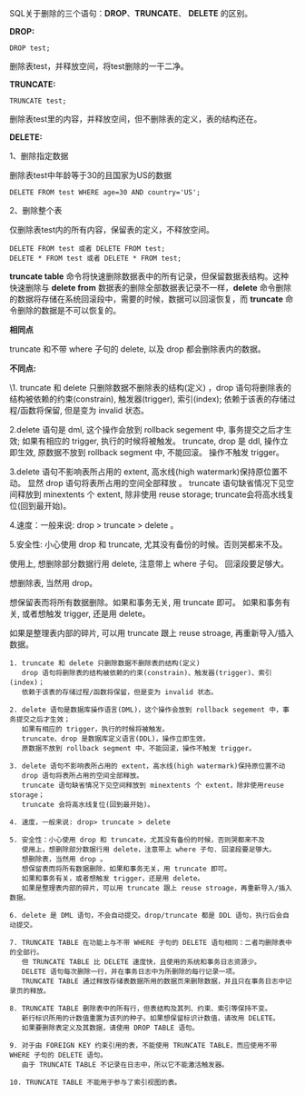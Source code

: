 SQL关于删除的三个语句：**DROP**、**TRUNCATE**、 **DELETE** 的区别。

**DROP:**

```
DROP test;
```

删除表test，并释放空间，将test删除的一干二净。

**TRUNCATE:**

```
TRUNCATE test;
```

删除表test里的内容，并释放空间，但不删除表的定义，表的结构还在。

**DELETE:**

1、删除指定数据

删除表test中年龄等于30的且国家为US的数据

```
DELETE FROM test WHERE age=30 AND country='US';
```

2、删除整个表

仅删除表test内的所有内容，保留表的定义，不释放空间。

```
DELETE FROM test 或者 DELETE FROM test;
DELETE * FROM test 或者 DELETE * FROM test;
```



**truncate table** 命令将快速删除数据表中的所有记录，但保留数据表结构。这种快速删除与 **delete from** 数据表的删除全部数据表记录不一样，**delete** 命令删除的数据将存储在系统回滚段中，需要的时候，数据可以回滚恢复，而 **truncate** 命令删除的数据是不可以恢复的。

**相同点**

truncate 和不带 where 子句的 delete, 以及 drop 都会删除表内的数据。

**不同点:**

\1. truncate 和 delete 只删除数据不删除表的结构(定义) ，drop 语句将删除表的结构被依赖的约束(constrain), 触发器(trigger), 索引(index); 依赖于该表的存储过程/函数将保留, 但是变为 invalid 状态。

2.delete 语句是 dml, 这个操作会放到 rollback segement 中, 事务提交之后才生效; 如果有相应的 trigger, 执行的时候将被触发。 truncate, drop 是 ddl, 操作立即生效, 原数据不放到 rollback segment 中, 不能回滚。 操作不触发 trigger。

3.delete 语句不影响表所占用的 extent, 高水线(high watermark)保持原位置不动。 显然 drop 语句将表所占用的空间全部释放 。 truncate 语句缺省情况下见空间释放到 minextents 个 extent, 除非使用 reuse storage; truncate会将高水线复位(回到最开始)。

4.速度：一般来说: drop > truncate > delete 。

5.安全性: 小心使用 drop 和 truncate, 尤其没有备份的时候。否则哭都来不及。

使用上, 想删除部分数据行用 delete, 注意带上 where 子句。 回滚段要足够大。

想删除表, 当然用 drop。

想保留表而将所有数据删除。如果和事务无关, 用 truncate 即可。 如果和事务有关, 或者想触发 trigger, 还是用 delete。

如果是整理表内部的碎片, 可以用 truncate 跟上 reuse stroage, 再重新导入/插入数据。



```
1. truncate 和 delete 只删除数据不删除表的结构(定义)
   drop 语句将删除表的结构被依赖的约束(constrain)、触发器(trigger)、索引(index)；
   依赖于该表的存储过程/函数将保留，但是变为 invalid 状态。

2. delete 语句是数据库操作语言(DML)，这个操作会放到 rollback segement 中，事务提交之后才生效；
   如果有相应的 trigger，执行的时候将被触发。
   truncate、drop 是数据库定义语言(DDL)，操作立即生效，
   原数据不放到 rollback segment 中，不能回滚，操作不触发 trigger。

3. delete 语句不影响表所占用的 extent，高水线(high watermark)保持原位置不动
   drop 语句将表所占用的空间全部释放。
   truncate 语句缺省情况下见空间释放到 minextents 个 extent，除非使用reuse storage；
   truncate 会将高水线复位(回到最开始)。
 
4. 速度，一般来说: drop> truncate > delete

5. 安全性：小心使用 drop 和 truncate，尤其没有备份的时候，否则哭都来不及
   使用上，想删除部分数据行用 delete，注意带上 where 子句. 回滚段要足够大。
   想删除表，当然用 drop 。
   想保留表而将所有数据删除，如果和事务无关，用 truncate 即可。
   如果和事务有关，或者想触发 trigger，还是用 delete。
   如果是整理表内部的碎片，可以用 truncate 跟上 reuse stroage，再重新导入/插入数据。

6. delete 是 DML 语句，不会自动提交。drop/truncate 都是 DDL 语句，执行后会自动提交。

7. TRUNCATE TABLE 在功能上与不带 WHERE 子句的 DELETE 语句相同：二者均删除表中的全部行。
   但 TRUNCATE TABLE 比 DELETE 速度快，且使用的系统和事务日志资源少。
   DELETE 语句每次删除一行，并在事务日志中为所删除的每行记录一项。
   TRUNCATE TABLE 通过释放存储表数据所用的数据页来删除数据，并且只在事务日志中记录页的释放。 
	
8. TRUNCATE TABLE 删除表中的所有行，但表结构及其列、约束、索引等保持不变。
   新行标识所用的计数值重置为该列的种子。如果想保留标识计数值，请改用 DELETE。
   如果要删除表定义及其数据，请使用 DROP TABLE 语句。  
    
9. 对于由 FOREIGN KEY 约束引用的表，不能使用 TRUNCATE TABLE，而应使用不带 WHERE 子句的 DELETE 语句。
   由于 TRUNCATE TABLE 不记录在日志中，所以它不能激活触发器。    

10. TRUNCATE TABLE 不能用于参与了索引视图的表。
```